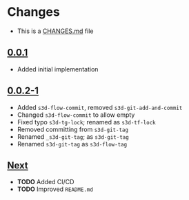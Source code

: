 # Changes
- This is a [CHANGES.md](https://go.s3d.club/changes/) file

## [0.0.1](https://go.s3d.club/s3d-scripts/work/0.0.1)
- Added initial implementation

## [0.0.2-1](https://go.s3d.club/s3d-scripts/work/0.0.1)
- Added `s3d-flow-commit`, removed `s3d-git-add-and-commit`
- Changed `s3d-flow-commit` to allow empty
- Fixed typo `s3d-tg-lock`; renamed as `s3d-tf-lock`
- Removed committing from `s3d-git-tag`
- Renamed `_s3d-git-tag`; as `s3d-git-tag`
- Renamed `s3d-git-tag` as `s3d-flow-tag`

## [Next](https://go.s3d.club/s3d-scripts/next)
- **TODO** Added CI/CD
- **TODO** Improved `README.md`
